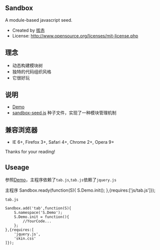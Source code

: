 ﻿## Sandbox

A module-based javascript seed.
 
- Created by [拔赤](http://jayli.github.com)
- License: http://www.opensource.org/licenses/mit-license.php

## 理念

- 动态构建模块树
- 独特的代码组织风格
- 它很好玩

## 说明

- [Demo](http://jayli.github.com/sandbox/examples/jq-tab.html)
- [sandbox-seed.js](https://github.com/jayli/sandbox/blob/master/core/sandbox-seed.js)	种子文件，实现了一种模块管理机制

## 兼容浏览器
- IE 6+, Firefox 3+, Safari 4+, Chrome 2+, Opera 9+

Thanks for your reading!

## Useage

参照[Demo](http://jayli.github.com/sandbox/examples/jq-tab.html)，主程序依赖了`tab.js`,`tab.js`依赖了`jquery.js`

主程序
	Sandbox.ready(function(S){
		S.Demo.init();
	},{requires:['js/tab.js']});

`tab.js`

	Sandbox.add('tab',function(S){
		S.namespace('S.Demo');
		S.Demo.init = function(){
			//YourCode...
		};
	},{requires:[
		'jquery.js',
		'skin.css'
	]});
